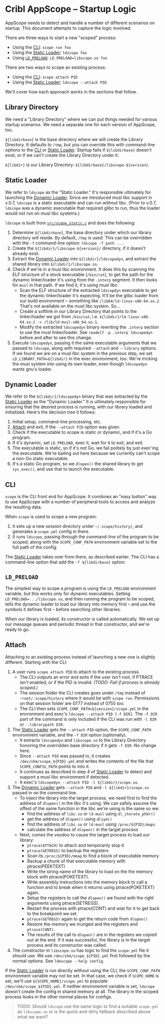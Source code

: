 # Cribl AppScope – Startup Logic

AppScope needs to detect and handle a number of different scenarios on startup. This document attempts to capture the logic involved.

There are three ways to start a new "scoped" process:

* Using the [CLI](#cli): `scope run foo`
* Using the [Static Loader](#static-loader): `ldscope foo`
* Using [`LD_PRELOAD`](#ld_preload): `LD_PRELOAD=libscope.so foo`

There are two ways to scope an existing process:

* Using the [CLI](#cli): `scope attach PID`
* Using the [Static Loader](#static-loader): `ldscope --attach PID`

We'll cover how each approach works in the sections that follow.

## Library Directory

We need a "Library Directory" where we can put things needed for various startup scenarios. We need a separate one for each version of AppScope, too.

`${libdirbase}` is the base directory where we will create the Library Directory. It defaults to `/tmp`, but you can override this with command-line options to the [CLI](#cli) or [Static Loader](#static-loader). Startup fails if `${libdirbase}` doesn't exist, or if we can't create the Library Directory under it.

`${libdir}` is our Library Directory: `${libdirbase}/libscope-${version}`.

## Static Loader

We refer to `ldscope` as the "Static Loader." It's responsible ultimately for launching the [Dynamic Loader](#dynamic-loader). Since we introduced musl libc support in v.0.7, `ldscope` is a static executable and can run without libc. (Prior to v.0.7, `ldscope` was a dynamic executable that required glibc to run, thus the loader would not run on musl libc systems.)

`ldscope` is built from [`src/scope_static.c`](../src/scope_static.c) and does the following:

1. Determine `${libdirbase}`, the base directory under which our library directory will reside. By default, `/tmp` is used. This can be overridden with the `-f` command-line option: `ldscope -f path ...`.
2. Create the `${libdir}/libscope-${version}/` directory, if it doesn't already exist.
3. Extract the [Dynamic Loader](#dynamic-loader) into `${libdir}/ldscopedyn`, and extract the shared library into `${libdir}/libscope.so`.
4. Check if we're in a musl libc environment. It does this by scanning the ELF structure of a stock executable (`/bin/cat`), to get the path for the dynamic linker/loader it's using from the `.interp` segment. It then looks for `musl` in that path. If we find it, it's using musl libc:
    * Scan the ELF structure of the extracted `ldscopdyn` executable to get the dynamic linker/loader it's expecting. It'll be the glibc loader from our build environment – something like `/lib64/ld-linux-x86-64.so.2`. That's not available on the musl libc system. So...
    * Create a softlink in our Library Directory that points to the linker/loader we got  from `/bin/cat`; i.e. `${libdir}/ld-linux-x86-64.so.2 -> /lib/ld-musl-x86_64.so.1`.
    * Modify the extracted `ldscopedyn` binary rewriting the `.interp` section to use the musl linker/loader. See `readelf -p .interp ldscopedyn` before and after to see this change.
5. Execute `ldscopedyn`, passing it the same executable arguments that we passed to `ldscope`, along with required `--attach` and `--library` options. If we found we are on a musl libc system in the previous step, we set `LD_LIBRARY_PATH=${libdir}` in the exec environment, too. We're tricking the musl system into using its own loader, even though `ldscopedyn` wants gnu's loader.

## Dynamic Loader

We refer to the `${libdir}/ldscopedyn` binary that was extracted by the [Static Loader](#static-loader) as the "Dynamic Loader." It is ultimately responsible for ensuring that the desired process is running, with our library loaded and initialized. Here's the decision tree it follows:

1. Initial setup, command-line processing, etc.
2. [Attach](#attach) and exit, if the `--attach PID` option was given.
3. Check if the executable to scope is static or dynamic, and if it's a Go program.
4. If it's dynamic, set `LD_PRELOAD`, exec it, wait for it to exit, and exit.
5. The executable is static, so if it's not Go, we fail politely by just exec'ing the executable. We're bailing out here because we currently can't scope a non-Go static executable.
6. It's a static Go program, so we `dlopen()` the shared library to get `sys_exec()`, and use that to launch the executable.

## CLI

`scope` is the CLI front end for AppScope. It combines an "easy button" way to use AppScope with a number of peripheral tools to access and analyze the resulting data.

When `scope` is used to scope a new program:

1. It sets up a new _session_ directory under `~/.scope/history/`, and generates a `scope.yml` config in there.
2. It runs `ldscope`, passing through the command-line of the program to be scoped, along with the `SCOPE_CONF_PATH` environment variable set to the full path of the config.

The [Static Loader](#static-loader) takes over from there, as described earlier. The CLI has a command-line option that add the `-f ${libdirbase}` option.

## `LD_PRELOAD`

The simplest way to scope a program is using the `LD_PRELOAD` environment variable, but this works only for dynamic executables. Setting `LD_PRELOAD=.../libscope.so`, and then running the program to be scoped, tells the dynamic loader to load our library into memory first – and use the symbols it defines first – before searching other libraries. 

When our library is loaded, its constructor is called automatically. We set up our message queues and periodic thread in that constructor, and we're ready to go.

## Attach

Attaching to an existing process instead of launching a new one is slightly different. Starting with the CLI:

1. A user runs `scope attach PID` to attach to the existing process. 
   * The CLI outputs an error and exits if the user isn't root, if PTRACE isn't enabled, or if the PID is invalid. _(TODO: Fail if process is already scoped.)_
    * The session folder the CLI creates goes under `/tmp` instead of `~root/.scope/history` where it would be with `scope run`. Permissions on that session folder are 0777 instead of 0755 too.
    * The CLI then sets `SCOPE_CONF_PATH=${session}/scope.yml` in the envronment and exec's `ldscope --attach PID [-f DIR]`. The `-f DIR` part of the command is only included if the CLI was run with `-l DIR` or `--librarypath DIR`.
2. The [Static Loader](#static-loader) gets the `--attach PID` option, the `SCOPE_CONF_PATH` environment variable, and the `-f DIR` option (optionally).
    * It extracts `ldscopedyn` and `libscope.so` to the Library Directory honoring the overridden base directory if it gets `-f DIR`. No change here.
    * Since `--attach PID` was passed in, it creates `/dev/shm/scope_${PID}.yml` and writes the contents of the file that `SCOPE_CONFIG_PATH` points to into it.
    * It continues as described in step 4 of [Static Loader](#static-loader) to detect and support a musl libc environment if detected.
    * It exec's `ldscopedyn --attach PID -l ${libdir}/scope.so`.
3. The [Dynamic Loader](#dynamic-loader) gets `--attach PID` and `-l ${libdir}/scope.so` passed in on the command line.
    * To inject the library into the target process, we need first to find the address of `dlopen()` in the libc it's using. We can safely assume the offest of the same function in the libc we're using is the same so we:
        * find the address of `libc.so` or `ld-musl` using `dl_iterate_phdr()`
        * get the address of `dlopen()` using `dlsym()`
        * find the address of `libc.so` or `ld-musl` using `/proc/${PID}/maps`
        * calculate the address of `dlopen()` in the target process
    * Next, comes the voodoo to cause the target process to load our library:
        * `ptrace(ATTACH)` to attach and temporarily stop it
        * `ptrace(GETREGS)` to backup the registers
        * Scan its `/proc/${PID}/mmap` to find a block of executable memory
        * Backup a chunk of that executable memory with ptrace(PEEKTEXT)
        * Write the string name of the library to load on the the memory block with ptrace(POKETEXT).
        * Write assembly instructions into the memory block to call a function and to break when it returns using ptrace(POKETEXT) again.
        * Setup the registers to call the `dlopen()` we found with the right arguments using ptrace(SETREGS).
        * Restart the process with ptrace(CONT) and wiat for it to get back to the breakpoint we set.
        * `ptrace(GETREGS)` again to get the return code from `dlopen()`
        * Restore the memory we munged and the registers and `ptrace(CONT)`.
        * The results of the call to `dlopen()` are in the registers we copied out at the end. If it was successful, the library is in the target process and its constructor was called.
4. The constructor in `libscope.so` has logic to find the `scope.yml` file it should use. We use `/dev/shm/scope_${PID}.yml` first followed by the normal options. See `ldescope --help config`.

If the [Static Loader](#static-loader) is run directly without using the CLI, the `SCOPE_CONF_PATH` environment variable may not be set. In that case, we check if `SCOPE_HOME` is set, we'll use `${SCOPE_HOME}/scope.yml` to populate `/dev/shm/scope_${PID}.yml`. If neither environemnt variable is set, `ldscope` doesn't create the config in shared memory at all. The library in the scoped process looks in the other normal places for configs.

> TODO: Should `ldscope` use the same logic to find a suitable `scope.yml` as `libscope.so` or is the quick-and-dirty fallback described above what we want?
